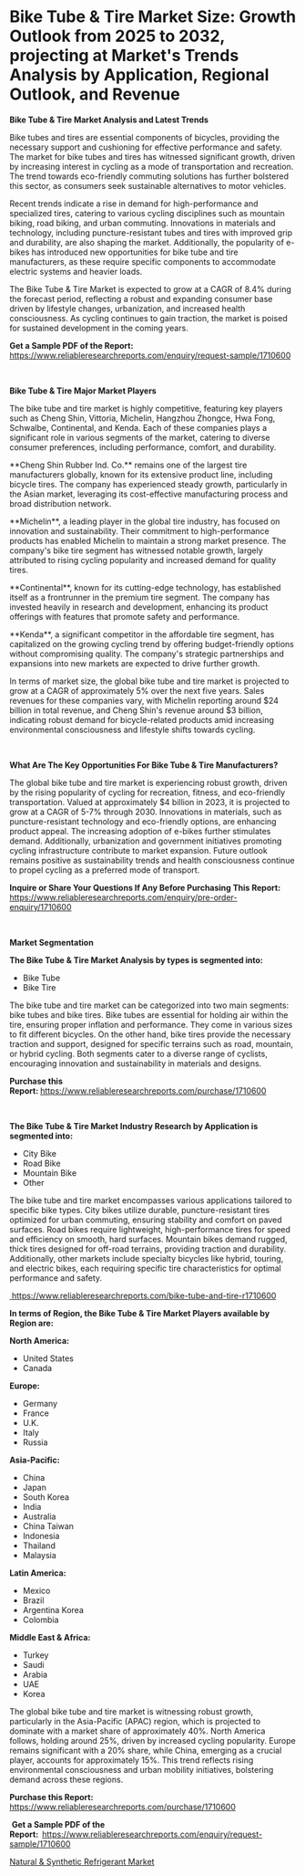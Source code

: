 <p><h1>Bike Tube & Tire Market Size: Growth Outlook from 2025 to 2032, projecting at Market's Trends Analysis by Application, Regional Outlook, and Revenue</h1></p><p><strong>Bike Tube & Tire Market Analysis and Latest Trends</strong></p>
<p><p>Bike tubes and tires are essential components of bicycles, providing the necessary support and cushioning for effective performance and safety. The market for bike tubes and tires has witnessed significant growth, driven by increasing interest in cycling as a mode of transportation and recreation. The trend towards eco-friendly commuting solutions has further bolstered this sector, as consumers seek sustainable alternatives to motor vehicles.</p><p>Recent trends indicate a rise in demand for high-performance and specialized tires, catering to various cycling disciplines such as mountain biking, road biking, and urban commuting. Innovations in materials and technology, including puncture-resistant tubes and tires with improved grip and durability, are also shaping the market. Additionally, the popularity of e-bikes has introduced new opportunities for bike tube and tire manufacturers, as these require specific components to accommodate electric systems and heavier loads.</p><p>The Bike Tube & Tire Market is expected to grow at a CAGR of 8.4% during the forecast period, reflecting a robust and expanding consumer base driven by lifestyle changes, urbanization, and increased health consciousness. As cycling continues to gain traction, the market is poised for sustained development in the coming years.</p></p>
<p><strong>Get a Sample PDF of the Report:&nbsp;</strong> <a href="https://www.reliableresearchreports.com/enquiry/request-sample/1710600?utm_campaign=3319&utm_medium=2&utm_source=Github&utm_content=ia&utm_term=27032025&utm_id=bike-tube-tire">https://www.reliableresearchreports.com/enquiry/request-sample/1710600</a></p>
<p>&nbsp;</p>
<p><strong>Bike Tube & Tire Major Market Players</strong></p>
<p><p>The bike tube and tire market is highly competitive, featuring key players such as Cheng Shin, Vittoria, Michelin, Hangzhou Zhongce, Hwa Fong, Schwalbe, Continental, and Kenda. Each of these companies plays a significant role in various segments of the market, catering to diverse consumer preferences, including performance, comfort, and durability.</p><p>**Cheng Shin Rubber Ind. Co.** remains one of the largest tire manufacturers globally, known for its extensive product line, including bicycle tires. The company has experienced steady growth, particularly in the Asian market, leveraging its cost-effective manufacturing process and broad distribution network. </p><p>**Michelin**, a leading player in the global tire industry, has focused on innovation and sustainability. Their commitment to high-performance products has enabled Michelin to maintain a strong market presence. The company's bike tire segment has witnessed notable growth, largely attributed to rising cycling popularity and increased demand for quality tires.</p><p>**Continental**, known for its cutting-edge technology, has established itself as a frontrunner in the premium tire segment. The company has invested heavily in research and development, enhancing its product offerings with features that promote safety and performance.</p><p>**Kenda**, a significant competitor in the affordable tire segment, has capitalized on the growing cycling trend by offering budget-friendly options without compromising quality. The company's strategic partnerships and expansions into new markets are expected to drive further growth.</p><p>In terms of market size, the global bike tube and tire market is projected to grow at a CAGR of approximately 5% over the next five years. Sales revenues for these companies vary, with Michelin reporting around $24 billion in total revenue, and Cheng Shin's revenue around $3 billion, indicating robust demand for bicycle-related products amid increasing environmental consciousness and lifestyle shifts towards cycling.</p></p>
<p>&nbsp;</p>
<p><strong>What Are The Key Opportunities For Bike Tube & Tire Manufacturers?</strong></p>
<p><p>The global bike tube and tire market is experiencing robust growth, driven by the rising popularity of cycling for recreation, fitness, and eco-friendly transportation. Valued at approximately $4 billion in 2023, it is projected to grow at a CAGR of 5-7% through 2030. Innovations in materials, such as puncture-resistant technology and eco-friendly options, are enhancing product appeal. The increasing adoption of e-bikes further stimulates demand. Additionally, urbanization and government initiatives promoting cycling infrastructure contribute to market expansion. Future outlook remains positive as sustainability trends and health consciousness continue to propel cycling as a preferred mode of transport.</p></p>
<p><strong>Inquire or Share Your Questions If Any Before Purchasing This Report:</strong> <a href="https://www.reliableresearchreports.com/enquiry/pre-order-enquiry/1710600?utm_campaign=3319&utm_medium=2&utm_source=Github&utm_content=ia&utm_term=27032025&utm_id=bike-tube-tire">https://www.reliableresearchreports.com/enquiry/pre-order-enquiry/1710600</a></p>
<p>&nbsp;</p>
<p><strong>Market Segmentation</strong></p>
<p><strong>The Bike Tube & Tire Market Analysis by types is segmented into:</strong></p>
<p><ul><li>Bike Tube</li><li>Bike Tire</li></ul></p>
<p><p>The bike tube and tire market can be categorized into two main segments: bike tubes and bike tires. Bike tubes are essential for holding air within the tire, ensuring proper inflation and performance. They come in various sizes to fit different bicycles. On the other hand, bike tires provide the necessary traction and support, designed for specific terrains such as road, mountain, or hybrid cycling. Both segments cater to a diverse range of cyclists, encouraging innovation and sustainability in materials and designs.</p></p>
<p><strong>Purchase this Report:&nbsp;</strong><a href="https://www.reliableresearchreports.com/purchase/1710600?utm_campaign=3319&utm_medium=2&utm_source=Github&utm_content=ia&utm_term=27032025&utm_id=bike-tube-tire">https://www.reliableresearchreports.com/purchase/1710600</a></p>
<p>&nbsp;</p>
<p><strong>The Bike Tube & Tire Market Industry Research by Application is segmented into:</strong></p>
<p><ul><li>City Bike</li><li>Road Bike</li><li>Mountain Bike</li><li>Other</li></ul></p>
<p><p>The bike tube and tire market encompasses various applications tailored to specific bike types. City bikes utilize durable, puncture-resistant tires optimized for urban commuting, ensuring stability and comfort on paved surfaces. Road bikes require lightweight, high-performance tires for speed and efficiency on smooth, hard surfaces. Mountain bikes demand rugged, thick tires designed for off-road terrains, providing traction and durability. Additionally, other markets include specialty bicycles like hybrid, touring, and electric bikes, each requiring specific tire characteristics for optimal performance and safety.</p></p>
<p><a href="https://www.reliableresearchreports.com/bike-tube-and-tire-r1710600?utm_campaign=3319&utm_medium=2&utm_source=Github&utm_content=ia&utm_term=27032025&utm_id=bike-tube-tire">&nbsp;https://www.reliableresearchreports.com/bike-tube-and-tire-r1710600</a></p>
<p><strong>In terms of Region, the Bike Tube & Tire Market Players available by Region are:</strong></p>
<p>
    <p> <strong> North America: </strong>
        <ul>
            <li>United States</li>
            <li>Canada</li>
        </ul>
        </p> 
    <p> <strong> Europe: </strong>
        <ul>
            <li>Germany</li>
            <li>France</li>
            <li>U.K.</li>
            <li>Italy</li>
            <li>Russia</li>
        </ul>
        </p> 
    <p> <strong> Asia-Pacific: </strong>
        <ul>
            <li>China</li>
            <li>Japan</li>
            <li>South Korea</li>
            <li>India</li>
            <li>Australia</li>
            <li>China Taiwan</li>
            <li>Indonesia</li>
            <li>Thailand</li>
            <li>Malaysia</li>
        </ul>
        </p> 
    <p> <strong> Latin America: </strong>
        <ul>
            <li>Mexico</li>
            <li>Brazil</li>
            <li>Argentina Korea</li>
            <li>Colombia</li>
        </ul>
        </p> 
    <p> <strong> Middle East & Africa: </strong>
        <ul>
            <li>Turkey</li>
            <li>Saudi</li>
            <li>Arabia</li>
            <li>UAE</li>
            <li>Korea</li>
        </ul>
    </p>
    </p>
<p><p>The global bike tube and tire market is witnessing robust growth, particularly in the Asia-Pacific (APAC) region, which is projected to dominate with a market share of approximately 40%. North America follows, holding around 25%, driven by increased cycling popularity. Europe remains significant with a 20% share, while China, emerging as a crucial player, accounts for approximately 15%. This trend reflects rising environmental consciousness and urban mobility initiatives, bolstering demand across these regions.</p></p>
<p><strong>Purchase this Report: </strong><a href="https://www.reliableresearchreports.com/purchase/1710600?utm_campaign=3319&utm_medium=2&utm_source=Github&utm_content=ia&utm_term=27032025&utm_id=bike-tube-tire">https://www.reliableresearchreports.com/purchase/1710600</a></p>
<p>&nbsp;<strong>Get a Sample PDF of the Report:&nbsp;&nbsp;</strong><a href="https://www.reliableresearchreports.com/enquiry/request-sample/1710600?utm_campaign=3319&utm_medium=2&utm_source=Github&utm_content=ia&utm_term=27032025&utm_id=bike-tube-tire">https://www.reliableresearchreports.com/enquiry/request-sample/1710600</a></p>
<p><strong></strong></p>
<p><p><a href="https://github.com/taveyasenay/Market-Research-Report-List-1/blob/main/natural-synthetic-refrigerant-market.md?utm_campaign=3319&utm_medium=2&utm_source=Github&utm_content=ia&utm_term=27032025&utm_id=bike-tube-tire">Natural & Synthetic Refrigerant Market</a></p></p>